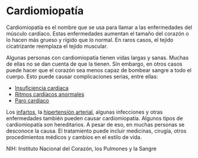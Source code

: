 Cardiomiopatía
==============


Cardiomiopatía es el nombre que se usa para llamar a las enfermedades del músculo cardíaco. Estas enfermedades aumentan el tamaño del corazón o lo hacen más grueso y rígido que lo normal. En raros casos, el tejido cicatrizante reemplaza el tejido muscular. 


Algunas personas con cardiomiopatía tienen vidas largas y sanas. Muchas de ellas no se dan cuenta de que la tienen. Sin embargo, en otros casos puede hacer que el corazón sea menos capaz de bombear sangre a todo el cuerpo. Esto puede causar complicaciones serias, entre ellas:

* [Insuficiencia cardiaca](https://medlineplus.gov/spanish/heartfailure.html)
* [Ritmos cardíacos anormales](https://medlineplus.gov/spanish/arrhythmia.html)
* [Paro cardíaco](https://medlineplus.gov/spanish/suddencardiacarrest.html)


Los [infartos](https://medlineplus.gov/spanish/heartattack.html), la [hipertensión arterial](https://medlineplus.gov/spanish/highbloodpressure.html), algunas infecciones y otras enfermedades también pueden causar cardiomiopatía. Algunos tipos de cardiomiopatía son hereditarios. A pesar de eso, en muchas personas se desconoce la causa. El tratamiento puede incluir medicinas, cirugía, otros procedimientos médicos y cambios en el estilo de vida. 


NIH: Instituto Nacional del Corazón, los Pulmones y la Sangre

